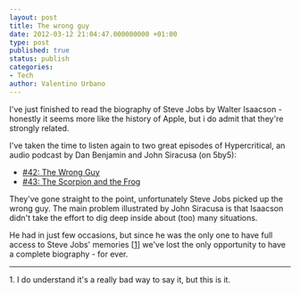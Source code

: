```yaml
---
layout: post
title: The wrong guy
date: 2012-03-12 21:04:47.000000000 +01:00
type: post
published: true
status: publish
categories:
- Tech
author: Valentino Urbano 
---
```


I've just finished to read the biography of Steve Jobs  by Walter Isaacson - honestly it seems more like the history of Apple, but i do admit that they're strongly related.

I've taken the time to listen again to two great episodes of Hypercritical, an audio podcast by Dan Benjamin and John Siracusa  (on 5by5):

* [\#42: The Wrong Guy][0]
* [\#43: The Scorpion and the Frog][1]

They've gone straight to the point, unfortunately Steve Jobs picked up the wrong guy. The main problem illustrated by John Siracusa is that Isaacson didn't take the effort to dig deep inside about (too) many situations.

He had in just few occasions, but since he was the only one to have full access  to Steve Jobs' memories \[[1][2]\] we've lost the only opportunity to have a complete biography - for ever.

---

  
1\. I do understand it's a really bad way to say it, but this is it.


[0]: http://5by5.tv/hypercritical/42
[1]: http://5by5.tv/hypercritical/43
[2]: #1